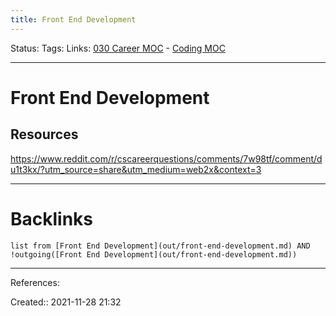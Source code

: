 ```yaml
---
title: Front End Development
---
```

Status: 
Tags: 
Links: [030 Career MOC](out/030-career-moc.md) - [Coding MOC](out/coding-moc.md)
___
# Front End Development
## Resources
https://www.reddit.com/r/cscareerquestions/comments/7w98tf/comment/du1t3kx/?utm_source=share&utm_medium=web2x&context=3
___
# Backlinks
```dataview
list from [Front End Development](out/front-end-development.md) AND !outgoing([Front End Development](out/front-end-development.md))
```
___
References:

Created:: 2021-11-28 21:32
